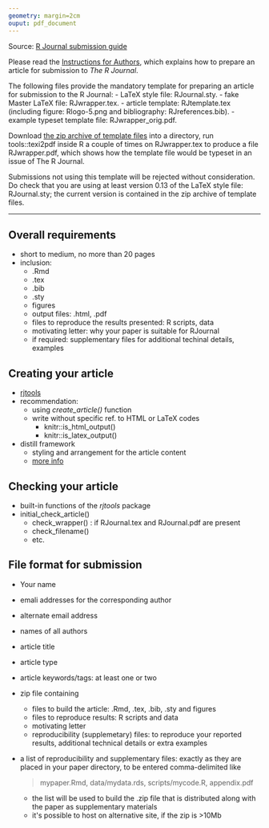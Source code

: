 ```yaml
---
geometry: margin=2cm
ouput: pdf_document
---
```


Source: [R Journal submission guide](https://journal.r-project.org/submissions.html)

Please read the [Instructions for Authors](https://journal.r-project.org/dev/submissions.html), which explains how to prepare an article for submission to *The R Journal*.

The following files provide the mandatory template for preparing an article for submission to the R Journal:
	- LaTeX style file: RJournal.sty.
	- fake Master LaTeX file: RJwrapper.tex.
	- article template: RJtemplate.tex (including figure: Rlogo-5.png and bibliography: RJreferences.bib).
	- example typeset template file: RJwrapper_orig.pdf.

Download [the zip archive of template files](https://journal.r-project.org/share/RJtemplate.zip) into a directory, run tools::texi2pdf inside R a couple of times on RJwrapper.tex to produce a file RJwrapper.pdf, which shows how the template file would be typeset in an issue of The R Journal.

Submissions not using this template will be rejected without consideration. Do check that you are using at least version 0.13 of the LaTeX style file: RJournal.sty; the current version is contained in the zip archive of template files.

-------------

## Overall requirements
- short to medium, no more than 20 pages
- inclusion:
	- .Rmd
	- .tex
	- .bib
	- .sty
	- figures
	- output files: .html, .pdf
	- files to reproduce the results presented: R scripts, data
	- motivating letter: why your paper is suitable for RJournal
	- if required: supplementary files for additional techinal details, examples

## Creating your article
- [rjtools](https://rjournal.github.io/rjtools/)
- recommendation:
	- using *create_article()* function
	- write without specific ref. to HTML or LaTeX codes
		- knitr::is_html_output()
		- knitr::is_latex_output()
- distill framework
	- styling and arrangement for the article content
	- [more info](https://rstudio.github.io/distill/)

## Checking your article
- built-in functions of the *rjtools* package
- initial_check_article()
	- check_wrapper() : if RJournal.tex and RJournal.pdf are present
	- check_filename()
	- etc.

## File format for submission
- Your name
- emali addresses for the corresponding author
- alternate email address
- names of all authors
- article title
- article type
- article keywords/tags: at least one or two
- zip file containing
	- files to build the article: .Rmd, .tex, .bib, .sty and figures
	- files to reproduce results: R scripts and data
	- motivating letter
	- reproducibility (supplemetary) files: to reproduce your reported results, additional technical details or extra examples
- a list of reproducibility and supplementary files: exactly as they are placed in your paper directory, to be entered comma-delimited like

	>  mypaper.Rmd, data/mydata.rds, scripts/mycode.R, appendix.pdf
	- the list will be used to build the .zip file that is distributed along with the paper as supplementary materials
	- it's possible to host on alternative site, if the zip is >10Mb
